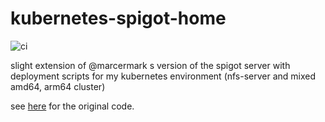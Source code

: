 # kubernetes-spigot-home

![ci](https://github.com/weidingerhp/kubernetes-spigot-home/workflows/ci/badge.svg)

slight extension of @marcermark s version of the spigot server with deployment scripts for my kubernetes environment (nfs-server and mixed amd64, arm64 cluster)

see [here](https://github.com/marcermarc/DockerMinecraft) for the original code.

